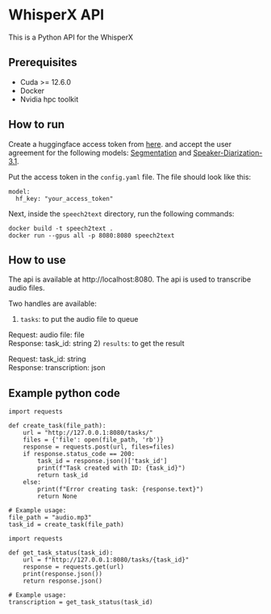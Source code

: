 # WhisperX API
This is a Python API for the WhisperX

## Prerequisites
- Cuda >= 12.6.0
- Docker
- Nvidia hpc toolkit

## How to run
Create a huggingface access token from [here](https://huggingface.co/settings/tokens). and accept the user agreement for
the following models: [Segmentation](https://huggingface.co/pyannote/segmentation-3.0) and 
[Speaker-Diarization-3.1](https://huggingface.co/pyannote/speaker-diarization-3.1).

Put the access token in the `config.yaml` file. The file should look like this:
```
model:
  hf_key: "your_access_token"
```
Next, inside the `speech2text` directory, run the following commands:
```
docker build -t speech2text .
docker run --gpus all -p 8080:8080 speech2text
```

## How to use
The api is available at http://localhost:8080. The api is used to transcribe audio files.

Two handles are available:
1) `tasks`: to put the audio file to queue

Request: audio file: file\
Response: task_id: string
2) `results`: to get the result

Request: task_id: string\
Response: transcription: json

## Example python code
```
import requests

def create_task(file_path):
    url = "http://127.0.0.1:8080/tasks/"
    files = {'file': open(file_path, 'rb')}
    response = requests.post(url, files=files)
    if response.status_code == 200:
        task_id = response.json()['task_id']
        print(f"Task created with ID: {task_id}")
        return task_id
    else:
        print(f"Error creating task: {response.text}")
        return None

# Example usage:
file_path = "audio.mp3"
task_id = create_task(file_path)
```

```
import requests

def get_task_status(task_id):
    url = f"http://127.0.0.1:8080/tasks/{task_id}"
    response = requests.get(url)
    print(response.json())
    return response.json()

# Example usage:
transcription = get_task_status(task_id)
```